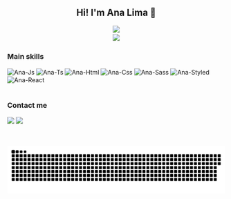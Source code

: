 

<div align="center">
  
 ## Hi! I'm Ana Lima 👋

<div>
  <a href="https://github.com/anafrlima/">
  <img src="https://github-readme-stats.vercel.app/api?username=anafrlima&show_icons=true&theme=onedark&include_all_commits=true&count_private=true"/>
  </a>
  
  </br>
  
  <a href="https://github.com/anafrlima/">
        <img src="https://github-readme-streak-stats.herokuapp.com?user=anafrlima&hide_border=true&background=0D1117&currStreakLabel=FFFFFF&sideLabels=FFFFFF&currStreakNum=FFFFFF&dates=FFFFFF&sideNums=FFFFFF&fire=df6d74&ring=df6d74&stroke=FFFFFFFF)](https://git.io/streak-stats" />
    </a>
</div>

</div>
  
 ### Main skills
  
<div>
  <img align="center" alt="Ana-Js" src="https://img.shields.io/badge/JavaScript-F7DF1E?style=for-the-badge&logo=javascript&logoColor=white">
  <img align="center" alt="Ana-Ts" src="https://img.shields.io/badge/TypeScript-007ACC?style=for-the-badge&logo=typescript&logoColor=white">
  <img align="center" alt="Ana-Html" src="https://img.shields.io/badge/HTML5-E34F26?style=for-the-badge&logo=html5&logoColor=white">
  <img align="center" alt="Ana-Css" src="https://img.shields.io/badge/CSS3-1572B6?style=for-the-badge&logo=css3&logoColor=white">
  <img align="center" alt="Ana-Sass" src="https://img.shields.io/badge/Sass-CC6699?style=for-the-badge&logo=sass&logoColor=white">
  <img align="center" alt="Ana-Styled" src="https://img.shields.io/badge/styled--components-DB7093?style=for-the-badge&logo=styled-components&logoColor=white">
  <img align="center" alt="Ana-React" src="https://img.shields.io/badge/React-20232A?style=for-the-badge&logo=react&logoColor=61DAFB">
</div>
  
  </br>
  
  ### Contact me
  
<div style="display: inline_block">
  <a href="https://discordapp.com/users/662458125235781702" target="_blank"><img src="https://img.shields.io/badge/Discord-7289DA?style=for-the-badge&logo=discord&logoColor=white"></a>
  <a href="https://www.linkedin.com/in/anafrlima" target="_blank"><img src="https://img.shields.io/badge/-LinkedIn-%230077B5?style=for-the-badge&logo=linkedin&logoColor=white"></a> 
</div>

 </br>
 </br>
  
![Snake animation](https://github.com/anafrlima/anafrlima/blob/output/github-contribution-grid-snake.svg)

